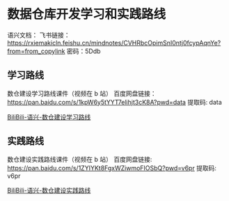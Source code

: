 # 数据仓库开发学习和实践路线

语兴文档：
飞书链接： https://rxiemakicln.feishu.cn/mindnotes/CVHRbcOpimSnI0ntj0fcypAqnYe?from=from_copylink   密码：5Ddb

## 学习路线

数仓建设学习路线课件（视频在 b 站）
百度网盘链接： https://pan.baidu.com/s/1kpW6y5tYYT7elihjt3cK8A?pwd=data
提取码: data

[BiliBili-语兴-数仓建设学习路线](https://space.bilibili.com/405479587/channel/collectiondetail?sid=995312&ctype=0)

## 实践路线

数仓建设实践路线课件（视频在 b 站）
百度网盘链接: https://pan.baidu.com/s/1ZYIYKt8FgxWZiwmoFIOSbQ?pwd=v6pr 提取码: v6pr

[BiliBili-语兴-数仓建设实践路线](https://space.bilibili.com/405479587/channel/collectiondetail?sid=1191377&ctype=0)